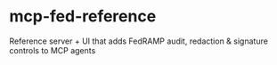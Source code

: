 # mcp-fed-reference
Reference server + UI that adds FedRAMP audit, redaction &amp; signature controls to MCP agents
